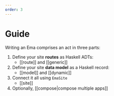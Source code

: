 ```yaml
---
order: 3
---
```


# Guide

Writing an Ema comprises an act in three parts:

1. Define your site **routes** as Haskell ADTs:
   - [[route]] and [[generic]]
2. Define your site **data model** as a Haskell record:
   - [[model]] and [[dynamic]]
3. Connect it all using `EmaSite`
    - [[site]]
4. Optionally, [[compose|compose multiple apps]]

